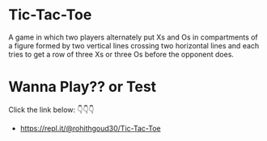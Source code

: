 # Tic-Tac-Toe
A game in which two players alternately put Xs and Os in compartments of a figure formed by two vertical lines crossing two horizontal lines and each tries to get a row of three Xs or three Os before the opponent does.

# Wanna Play?? or Test
Click the link below: 👇👇👇
- https://repl.it/@rohithgoud30/Tic-Tac-Toe
